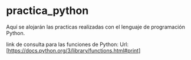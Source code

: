 # **practica_python**

Aquí se alojarán las practicas realizadas con el lenguaje de programación Python.

link de consulta para las funciones de Python: Url: [https://docs.python.org/3/library/functions.html#print]

